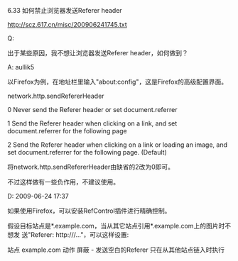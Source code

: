 6.33 如何禁止浏览器发送Referer header

http://scz.617.cn/misc/200906241745.txt

Q:

出于某些原因，我不想让浏览器发送Referer header，如何做到？

A: aullik5

以Firefox为例，在地址栏里输入"about:config"，这是Firefox的高级配置界面。

network.http.sendRefererHeader

0   Never send the Referer header or set document.referrer

1   Send the Referer header when clicking on a link, and set
    document.referrer for the following page

2   Send the Referer header when clicking on a link or loading an image,
    and set document.referrer for the following page. (Default)

将network.http.sendRefererHeader由缺省的2改为0即可。

不过这样做有一些负作用，不建议使用。

D: 2009-06-24 17:37

如果使用Firefox，可以安装RefControl插件进行精确控制。

假设目标站点是*.example.com，当从其它站点引用*.example.com上的图片时不想发
送"Referer: http://<other site>/..."，可以这样设置:

站点    example.com
动作    屏蔽 - 发送空白的Referer
只在从其他站点链入时执行
